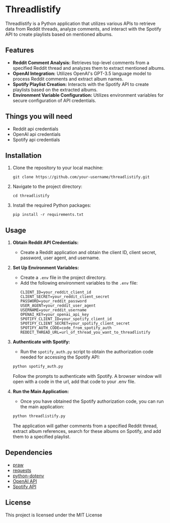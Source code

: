 # Threadlistify

Threadlistify is a Python application that utilizes various APIs to retrieve data from Reddit threads, analyze comments, and interact with the Spotify API to create playlists based on mentioned albums.


## Features

- **Reddit Comment Analysis:** Retrieves top-level comments from a specified Reddit thread and analyzes them to extract mentioned albums.
- **OpenAI Integration:** Utilizes OpenAI's GPT-3.5 language model to process Reddit comments and extract album names.
- **Spotify Playlist Creation:** Interacts with the Spotify API to create playlists based on the extracted albums.
- **Environment Variable Configuration:** Utilizes environment variables for secure configuration of API credentials.

## Things you will need

- Reddit api credentials
- OpenAI api credentials
- Spotify api credentials

## Installation

1. Clone the repository to your local machine:

    ```
    git clone https://github.com/your-username/threadlistify.git
    ```

2. Navigate to the project directory:

    ```
    cd threadlistify
    ```

3. Install the required Python packages:

    ```
    pip install -r requirements.txt
    ```

## Usage

1. **Obtain Reddit API Credentials:**

   - Create a Reddit application and obtain the client ID, client secret, password, user agent, and username.

2. **Set Up Environment Variables:**

   - Create a `.env` file in the project directory.
   - Add the following environment variables to the `.env` file:
     ```
     CLIENT_ID=your_reddit_client_id
     CLIENT_SECRET=your_reddit_client_secret
     PASSWORD=your_reddit_password
     USER_AGENT=your_reddit_user_agent
     USERNAME=your_reddit_username
     OPENAI_KEY=your_openai_api_key
     SPOTIFY_CLIENT_ID=your_spotify_client_id
     SPOTIFY_CLIENT_SECRET=your_spotify_client_secret
     SPOTIFY_AUTH_CODE=code_from_spotify_auth
     REDDIT_THREAD_URL=url_of_thread_you_want_to_threadlistify
     ```

3. **Authenticate with Spotify:**

    - Run the `spotify_auth.py` script to obtain the authorization code needed for accessing the Spotify API:

    ```bash
    python spotify_auth.py
    ```

    Follow the prompts to authenticate with Spotify. A browser window will open with a code in the url, add that code to your .env file.

4. **Run the Main Application:**

    - Once you have obtained the Spotify authorization code, you can run the main application:

    ```bash
    python threadlistify.py
    ```

    The application will gather comments from a specified Reddit thread, extract album references, search for these albums on Spotify, and add them to a specified playlist.


## Dependencies

- [praw](https://github.com/praw-dev/praw)
- [requests](https://github.com/psf/requests)
- [python-dotenv](https://github.com/theskumar/python-dotenv)
- [OpenAI API](https://openai.com/)
- [Spotify API](https://developer.spotify.com/documentation/web-api/)


## License

This project is licensed under the MIT License
